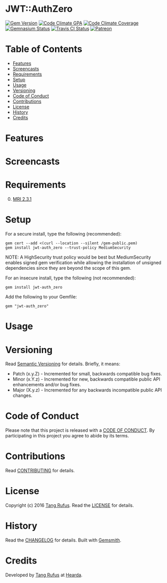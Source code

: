 # JWT::AuthZero

[![Gem Version](https://badge.fury.io/rb/jwt-auth_zero.svg)](http://badge.fury.io/rb/jwt-auth_zero)
[![Code Climate GPA](https://codeclimate.com/github/tangrufus/jwt-auth_zero.svg)](https://codeclimate.com/github/tangrufus/jwt-auth_zero)
[![Code Climate Coverage](https://codeclimate.com/github/tangrufus/jwt-auth_zero/coverage.svg)](https://codeclimate.com/github/tangrufus/jwt-auth_zero)
[![Gemnasium Status](https://gemnasium.com/tangrufus/jwt-auth_zero.svg)](https://gemnasium.com/tangrufus/jwt-auth_zero)
[![Travis CI Status](https://secure.travis-ci.org/tangrufus/jwt-auth_zero.svg)](https://travis-ci.org/tangrufus/jwt-auth_zero)
[![Patreon](https://img.shields.io/badge/patreon-donate-brightgreen.svg)](https://www.patreon.com/)



<!-- Tocer[start]: Auto-generated, don't remove. -->

# Table of Contents

- [Features](#features)
- [Screencasts](#screencasts)
- [Requirements](#requirements)
- [Setup](#setup)
- [Usage](#usage)
- [Versioning](#versioning)
- [Code of Conduct](#code-of-conduct)
- [Contributions](#contributions)
- [License](#license)
- [History](#history)
- [Credits](#credits)

<!-- Tocer[finish]: Auto-generated, don't remove. -->

# Features

# Screencasts

# Requirements

0. [MRI 2.3.1](https://www.ruby-lang.org)

# Setup

For a secure install, type the following (recommended):

    gem cert --add <(curl --location --silent /gem-public.pem)
    gem install jwt-auth_zero --trust-policy MediumSecurity

NOTE: A HighSecurity trust policy would be best but MediumSecurity enables signed gem verification while
allowing the installation of unsigned dependencies since they are beyond the scope of this gem.

For an insecure install, type the following (not recommended):

    gem install jwt-auth_zero

Add the following to your Gemfile:

    gem "jwt-auth_zero"

# Usage


# Versioning

Read [Semantic Versioning](http://semver.org) for details. Briefly, it means:

- Patch (x.y.Z) - Incremented for small, backwards compatible bug fixes.
- Minor (x.Y.z) - Incremented for new, backwards compatible public API enhancements and/or bug fixes.
- Major (X.y.z) - Incremented for any backwards incompatible public API changes.

# Code of Conduct

Please note that this project is released with a [CODE OF CONDUCT](CODE_OF_CONDUCT.md). By participating in this project
you agree to abide by its terms.

# Contributions

Read [CONTRIBUTING](CONTRIBUTING.md) for details.

# License

Copyright (c) 2016 [Tang Rufus](mailto:tangrufus@gmail.com).
Read the [LICENSE](LICENSE.md) for details.

# History

Read the [CHANGELOG](CHANGELOG.md) for details.
Built with [Gemsmith](https://github.com/bkuhlmann/gemsmith).

# Credits

Developed by [Tang Rufus](https://www.github.com/tangrufus) at [Hearda](https://www.hearda.com).
